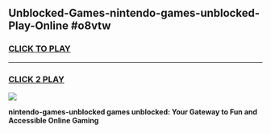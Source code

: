 
## Unblocked-Games-nintendo-games-unblocked-Play-Online #o8vtw
<h3>
<a href="https://news.freeplayer.one?title=nintendo-games-unblocked&ref=3">CLICK TO PLAY</a></h3>
<hr>

<h3>
<a href="https://news.freeplayer.one?title=nintendo-games-unblocked&ref=3">CLICK 2 PLAY</a>
  
</h3>

<a href="https://news.freeplayer.one?title=nintendo-games-unblocked&ref=3"><img src="https://clearcache.store/games.png"></a>


**nintendo-games-unblocked games unblocked: Your Gateway to Fun and Accessible Online Gaming**
